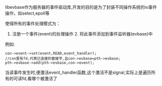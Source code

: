 libevbase作为服务器的事件驱动库,开发的目的是为了封装不同操作系统的io事件操作，如select,epoll等

使得所有的事件处理模式为：

1.  注册一个事件(event)的处理操作       2. 将此事件添加到事件监听器(evbase)中

例如:

```
con->event->set(event,READ,event_handler); 
//con里有fd,代表已连接的套接字,且con->evbase=pth->evbase;
pth->evbase->add(pth->evbase,con->event);
```

当读事件发生时,便激活event\_handler函数,这个激活不是signal,实际上是遍历所有的可读fd,看哪个被激活了